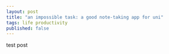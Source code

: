 ```yaml
---
layout: post
title: "an impossible task: a good note-taking app for uni"
tags: life productivity
published: false
---
```


test post